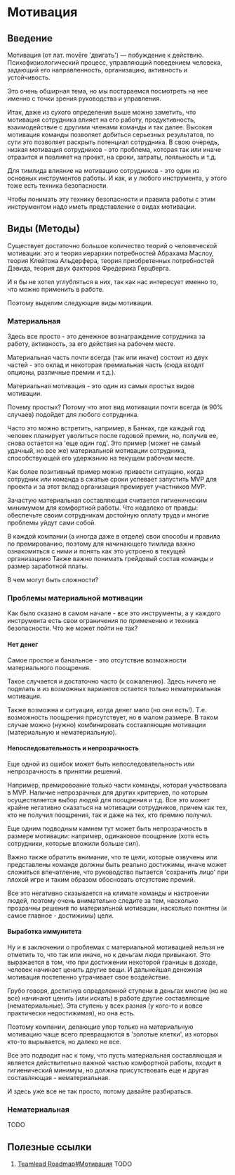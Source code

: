 # Мотивация

## Введение

Мотивация (от лат. movēre 'двигать') — побуждение к действию.
Психофизиологический процесс, управляющий поведением человека, задающий его направленность, организацию, активность и устойчивость.

Это очень обширная тема, но мы постараемся посмотреть на нее именно с точки зрения руководства и управления.

Итак, даже из сухого определения выше можно заметить, что мотивация сотрудника влияет на его работу, продуктивность, взаимодействие с другими членами команды и так далее.
Высокая мотивация команды позволяет добиться серьезных результатов, по сути это позволяет раскрыть потенциал сотрудника.
В свою очередь, низкая мотивация сотрудников - это проблема, которая так или иначе отразится и повлияет на проект, на сроки, затраты, лояльность и т.д.

Для тимлида влияние на мотивацию сотрудников - это один из основных инструментов работы.
И как, и у любого инструмента, у этого тоже есть техника безопасности.

Чтобы понимать эту технику безопасности и правила работы с этим инструментом надо иметь представление о видах мотивации.

## Виды (Методы)

Существует достаточно большое количество теорий о человеческой мотивации: это и теория иерархии потребностей Абрахама Маслоу,
теория Клейтона Альдерфера, теория приобретенных потребностей Дэвида, теория двух факторов Фредерика Герцберга.

И я бы не хотел углубляться в них, так как нас интересует именно то, что можно применить в работе.

Поэтому выделим следующие виды мотивации.

### Материальная

Здесь все просто - это денежное вознаграждение сотрудника за работу, активность, за его действия на рабочем месте.

Материальная часть почти всегда (так или иначе) состоит из двух частей - это оклад и некоторая премиальная часть (сюда входят опционы, различные премии и т.д.).

Материальная мотивация - это один из самых простых видов мотивации.

Почему простых? Потому что этот вид мотивации почти всегда (в 90% случаев) подойдет для любого сотрудника.

Часто это можно встретить, например, в Банках, где каждый год человек планирует уволиться после годовой премии, но, получив ее, снова остается на 'еще один год'.
Это пример (может не самый удачный, но все же) материальной мотивации сотрудника, способствующей его удержанию на текущем рабочем месте.

Как более позитивный пример можно привести ситуацию, когда сотрудник или команда в сжатые сроки успевает запустить MVP для проекта и за этот вклад организация премирует участников MVP.

Зачастую материальная составляющая считается гигиеническим минимумом для комфортной работы. Что недалеко от правды: обеспечьте своим сотрудникам достойную оплату труда и многие проблемы уйдут сами собой.

В каждой компании (а иногда даже в отделе) свои способы и правила по премированию, поэтому для начинающего тимлида важно ознакомиться с ними и понять как это устроено в текущей организациию
Также важно понимать грейдовый состав команды и размер заработной платы.

В чем могут быть сложности?

### Проблемы материальной мотивации

Как было сказано в самом начале - все это инструменты, а у каждого инструмента есть свои ограничения по применению и техника безопасности.
Что же может пойти не так?

#### Нет денег

Самое простое и банальное - это отсутствие возможности материального поощрения.

Такое случается и достаточно часто (к сожалению).
Здесь ничего не поделать и из возможных вариантов остается только нематериальная мотивация.

Также возможна и ситуация, когда денег мало (но они есть!). Т.е. возможность поощрения присутствует, но в малом размере.
В таком случае можно (нужно) комбинировать составляющие мотивации (материальную и нематериальную).

#### Непоследовательность и непрозрачность

Еще одной из ошибок может быть непоследовательность или непрозрачность в принятии решений.

Например, премировоание только части команды, которая участвовала в MVP. Наличие непрозрачных для других критериев, по которым осуществляется выбор людей для поощрения и т.д.
Все это может крайне негативно сказаться на мотивации сотрудников, причем как тех, кто не получил поощрения, так и даже на тех, кто премию получил.

Еще одним подводным камнем тут может быть непрозрачность в размере мотивации: например, одинаковое поощрение (хотя есть сотрудники, которые вложили больше сил).

Важно также обратить внимание, что те цели, которые озвучены или представлены команде должны быть реально достижимы, иначе может сложиться впечатление, что руководство пытается 'сохранить лицо' при плохой игре и таким образом обосновать отсутствие премий.

Все это негативно сказывается на климате команды и настроении людей, поэтому очень внимательно следите за тем, насколько прозрачны решения по материальной мотивации, насколько понятны (и самое главное - достижимы) цели.

#### Выработка иммунитета

Ну и в заключении о проблемах с материальной мотивацией нельзя не отметить то, что так или иначе, но к деньгам люди привыкают.
Это выражается в том, что при достижении некоторой границы в доходе, человек начинает ценить другие вещи. И дальнейшая денежная мотивация постепенно утрачивает свое воздействие.

Грубо говоря, достигнув определенной ступени в деньгах многие (но не все) начинают ценить (или искать) в работе другие составляющие (нематериальные).
Эта ступень у всех разная (у кого-то и вовсе практически недостижимая), но она есть.

Поэтому компании, делающие упор только на материальную мотивацию чаще всего превращаются в 'золотые клетки', из которых кто-то вырывается, но далеко не все.

Все это подводит нас к тому, что пусть материальная составляющая и является действительно важной частью комфортной работы, входит в гигиенический минимум, но должна присутствовать еще и другая составляющая - нематериальная.

И здесь уже все не так просто, потому давайте разбираться.

### Нематериальная

TODO

## Полезные ссылки

1. [Teamlead Roadmap#Мотивация](https://tlroadmap.io/roles/people-manager/people-management/motivation.html)
TODO
